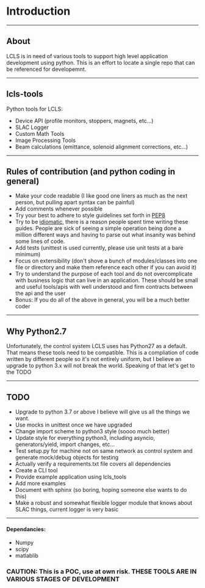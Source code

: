 # Introduction
--------------

## About
LCLS is in need of various tools to support high level application development using python.  This is an effort to locate a single repo that can be referenced for developemnt.

-------------
## lcls-tools
Python tools for LCLS: 
* Device API (profile monitors, stoppers, magnets, etc...)
* SLAC Logger
* Custom Math Tools
* Image Processing Tools
* Beam calculations (emittance, solenoid alignment corrections, etc...)

-------------------------------------------------------
## Rules of contribution (and python coding in general)
* Make your code readable (I like good one liners as much as the next person, but pulling apart syntax can be painful)
* Add comments whenever possible
* Try your best to adhere to style guidelines set forth in [PEP8](https://www.python.org/dev/peps/pep-0008/)
* Try to be [idiomatic](https://docs.python-guide.org/writing/style), there is a reason people spent time writing these guides.  People are sick of seeing a simple operation being done a million different ways and having to parse out what insanity was behind some lines of code.
* Add tests (unittest is used currently, please use unit tests at a bare minimum)
* Focus on extensibility (don't shove a bunch of modules/classes into one file or directory and make them reference each other if you can avoid it)
* Try to understand the purpose of each tool and do not overcomplicate with business logic that can live in an application.  These should be small and useful tools/apis with well understood and firm contracts between the api and the user
* Bonus:  If you do all of the above in general, you will be a much better coder

----------------
## Why Python2.7
Unfortunately, the control system LCLS uses has Python27 as a default.  That means these tools need to be compatible.  This is a compliation of code written by different people so it's not entirely uniform, but I believe an upgrade to python 3.x will not break the world.  Speaking of that let's get to the TODO

-------
## TODO
* Upgrade to python 3.7 or above I believe will give us all the things we want.
* Use mocks in unittest once we have upgraded
* Change import scheme to python3 style (soooo much better)
* Update style for everything python3, including asyncio, generators/yield, import changes, etc...
* Test setup.py for machine not on same network as control system and generate mock/debug objects for testing
* Actually verify a requirements.txt file covers all dependencies
* Create a CLI tool
* Provide example application using lcls_tools
* Add more examples
* Document with sphinx (so boring, hoping someone else wants to do this)
* Make a robust and somewhat flexible logger module that knows about SLAC things, current logger is very basic

---------------------------------------
#### Dependancies: 
* Numpy
* scipy
* matlablib


### CAUTION: This is a POC, use at own risk. THESE TOOLS ARE IN VARIOUS STAGES OF DEVELOPMENT
